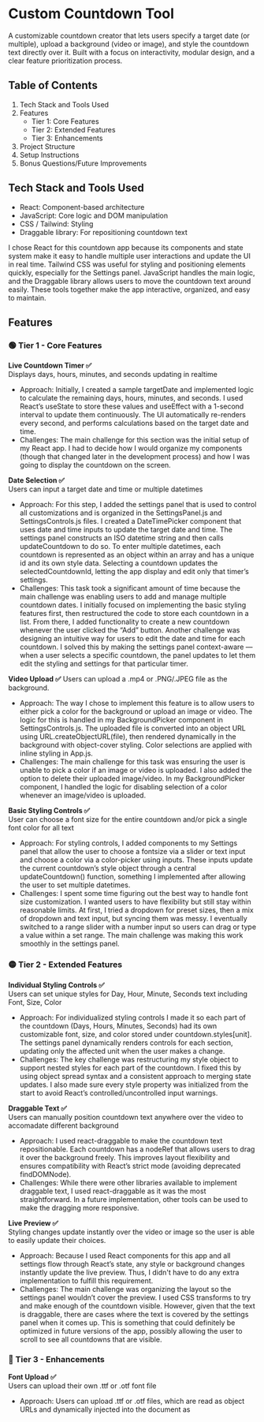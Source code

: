 # Custom Countdown Tool

A customizable countdown creator that lets users specify a target date (or multiple), upload a background (video or image), and style the countdown text directly over it.
Built with a focus on interactivity, modular design, and a clear feature prioritization process.

## Table of Contents
1. Tech Stack and Tools Used
2. Features
   - Tier 1: Core Features
   - Tier 2: Extended Features
   - Tier 3: Enhancements
4. Project Structure
5. Setup Instructions
6. Bonus Questions/Future Improvements

## Tech Stack and Tools Used
- React: Component-based architecture
- JavaScript: Core logic and DOM manipulation
- CSS / Tailwind: Styling
- Draggable library: For repositioning countdown text
  
I chose React for this countdown app because its components and state system make it easy to handle multiple user interactions and update the UI in real time. Tailwind CSS was useful for styling and positioning elements quickly, especially for the Settings panel. JavaScript handles the main logic, and the Draggable library allows users to move the countdown text around easily. These tools together make the app interactive, organized, and easy to maintain.

## Features
### 🟢 Tier 1 - Core Features
**Live Countdown Timer ✅**  
Displays days, hours, minutes, and seconds updating in realtime  
- Approach: Initially, I created a sample targetDate and implemented logic to calculate the remaining days, hours, minutes, and seconds. I used React’s useState to store these values and useEffect with a 1-second interval to update them continuously. The UI automatically re-renders every second, and performs calculations based on the target date and time.
- Challenges: The main challenge for this section was the initial setup of my React app. I had to decide how I would organize my components (though that changed later in the development process) and how I was going to display the countdown on the screen.

**Date Selection ✅**  
Users can input a target date and time or multiple datetimes  
- Approach: For this step, I added the settings panel that is used to control all customizations and is organized in the SettingsPanel.js and SettingsControls.js files. I created a DateTimePicker component that uses date and time inputs to update the target date and time. The settings panel constructs an ISO datetime string and then calls updateCountdown to do so. To enter multiple datetimes, each countdown is represented as an object within an array and has a unique id and its own style data. Selecting a countdown updates the selectedCountdownId, letting the app display and edit only that timer’s settings.
- Challenges: This task took a significant amount of time because the main challenge was enabling users to add and manage multiple countdown dates. I initially focused on implementing the basic styling features first, then restructured the code to store each countdown in a list. From there, I added functionality to create a new countdown whenever the user clicked the “Add” button. Another challenge was designing an intuitive way for users to edit the date and time for each countdown. I solved this by making the settings panel context-aware — when a user selects a specific countdown, the panel updates to let them edit the styling and settings for that particular timer.

**Video Upload ✅**
Users can upload a .mp4 or .PNG/.JPEG file as the background.
- Approach: The way I chose to implement this feature is to allow users to either pick a color for the background or upload an image or video. The logic for this is handled in my BackgroundPicker component in SettingsControls.js. The uploaded file is converted into an object URL using URL.createObjectURL(file), then rendered dynamically in the background with object-cover styling. Color selections are applied with inline styling in App.js.
- Challenges: The main challenge for this task was ensuring the user is unable to pick a color if an image or video is uploaded. I also added the option to delete their uploaded image/video. In my BackgroundPicker component, I handled the logic for disabling selection of a color whenever an image/video is uploaded. 

**Basic Styling Controls ✅**  
User can choose a font size for the entire countdown and/or pick a single font color for all text  
- Approach: For styling controls, I added components to my Settings panel that allow the user to choose a fontsize via a slider or text input and choose a color via a color-picker using inputs. These inputs update the current countdown’s style object through a central updateCountdown() function, something I implemented after allowing the user to set multiple datetimes.
- Challenges: I spent some time figuring out the best way to handle font size customization. I wanted users to have flexibility but still stay within reasonable limits. At first, I tried a dropdown for preset sizes, then a mix of dropdown and text input, but syncing them was messy. I eventually switched to a range slider with a number input so users can drag or type a value within a set range. The main challenge was making this work smoothly in the settings panel.

### 🟡 Tier 2 - Extended Features
**Individual Styling Controls ✅**  
Users can set unique styles for Day, Hour, Minute, Seconds text including Font, Size, Color  
- Approach: For individualized styling controls I made it so each part of the countdown (Days, Hours, Minutes, Seconds) had its own customizable font, size, and color stored under countdown.styles[unit]. The settings panel dynamically renders controls for each section, updating only the affected unit when the user makes a change.
- Challenges: The key challenge was restructuring my style object to support nested styles for each part of the countdown. I fixed this by using object spread syntax and a consistent approach to merging state updates. I also made sure every style property was initialized from the start to avoid React’s controlled/uncontrolled input warnings.

**Draggable Text ✅**  
Users can manually position countdown text anywhere over the video to accomadate different background  
- Approach: I used react-draggable to make the countdown text repositionable. Each countdown has a nodeRef that allows users to drag it over the background freely. This improves layout flexibility and ensures compatibility with React’s strict mode (avoiding deprecated findDOMNode).
- Challenges: While there were other libraries available to implement draggable text, I used react-draggable as it was the most straightforward. In a future implementation, other tools can be used to make the dragging more responsive. 

**Live Preview ✅**  
Styling changes update instantly over the video or image so the user is able to easily update their choices.  
- Approach: Because I used React components for this app and all settings flow through React’s state, any style or background changes instantly update the live preview. Thus, I didn't have to do any extra implementation to fulfill this requirement. 
- Challenges: The main challenge was organizing the layout so the settings panel wouldn’t cover the preview. I used CSS transforms to try and make enough of the countdown visible. However, given that the text is draggable, there are cases where the text is covered by the settings panel when it comes up. This is something that could definitely be optimized in future versions of the app, possibly allowing the user to scroll to see all countdowns that are visible. 

### 🔴 Tier 3 - Enhancements
**Font Upload ✅**  
Users can upload their own .ttf or .otf font file  
- Approach: Users can upload .ttf or .otf files, which are read as object URLs and dynamically injected into the document as <style> tags using @font-face. The logic for this is handled in my FontUploader component. The uploaded font name is added to the available fonts list, allowing the user to pick it for each part of the countdown. I have an initialized list for available fonts the user can choose from and any uploaded files become fonts that are added to the list. Using this list logic made it easy to integrate the upload logic into my FontPicker component and I had to make minimal changes.
- Challenges:  I struggled with figuring out how to properly add uploaded fonts to the existing font list. I eventually decided to append the new font to the list so users could select it afterward, but implementing this logic within the FontPicker component was tricky to get right.

**Save and Reload Settings**  
Save user preferences in localStorage   
I was not able to implement this feature due to limited time. However, in a future version, countdown data and preferences specified by the user (including styles, backgrounds, and positions) can be saved to localStorage as JSON and reloaded on app startup using JavaScript. This would be managed with useEffect hooks.

**Animation Options**  
Users can apply fade-in, bouncing, or pulsating effects to the text.  
I was not able to implement this feature due to limited time. However, animations like fade-in, bounce, or pulse can be implemented with CSS @keyframes and added to certain components conditionally via class names based on the user's choices. This would allow users to toggle effects per unit without affecting performance.
 
## Setup Instructions
Follow these steps to run the project locally or build it for production.  

### 1. Clone the repository
```bash
git clone https://github.com/<your-username>/<your-repo-name>.git
cd <your-repo-name>
```
### 2. Install Dependancies
Make sure you have Node.js (v16 or higher) and npm installed.
Then, install all required dependencies:
```bash
npm install
```
This will install React, Tailwind CSS, and other required packages listed in package.json

### 3. Run the development server
To run the project locally in development mode:
```bash
npm start
```
This will open the app in your browser at: 👉 http://localhost:3000

### 4. Build for production
To create an optimized production build:
```bash
npm run build
```
This will generate a build/ folder with all the compiled static files.
You can then host this folder on any static hosting service (e.g. GitHub Pages, Netlify, or Vercel).

## Bonus Questions
**If you had to scale this project for a real production packageable application, what considerations and optimizations would you make?**  

If I were to scale this project into a real production-level tool, I would focus on performance, maintainability, and user experience improvements:  
Although I did not get to the localStorage portion of the tasks, I believe in a real application, storing data in localStorage may not be the most optimal and secure, considering localStorage is accessible on the browser. Using cloud storage or a NoSQL database to store user preferences can be more scalable in the long-run. This would also allow for cross-browser usage of the app by the same user.

For a more packagable application, I would also split my code into smaller components. Although I tried my best to adhere to the single responsibility principle, there are parts of my organization that can be further optimized and broken down into smaller components. Better organization also opens up the possibility to easily add new features and edit existing features.

For better user experience (UX), I would make changes to the layout of my settings panel. I would ensure that all customization options are clearly labelled and the user is clearly informed of what each customization will do. In my current implementation, the user has to click on different countdowns to edit them but this is not made explicit and can be confusing. For a production-ready application, I would spend more time optimizing my UI and ensuring each interactive component of my application is clear and accessible.

For more complex user interactions (like multiple countdowns, global preferences, or collaborations), I’d use Redux or Context API to handle global state cleanly.

**Export Options → How would users be able to easily zip up an export package that can be run with the index.html on any browser and screen?** 

Exporting is important for an application like a countdown that can be displayed on multiple screens. To make this easy for the users, I'd add an "Export" option or button in my application that automatically downloads a .zip file that bundle's the user's preferences onto their device. The ZIP would have a version of the countdown that can run locally in any browser without needing a server and the user would open the index.html file to see their customized countdown on any screen.
